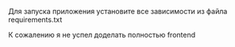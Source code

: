 Для запуска приложения установите все зависимости из файла  requirements.txt

К сожалению я не успел доделать полностью frontend
